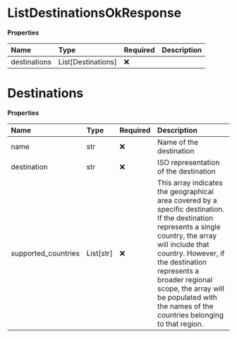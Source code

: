 # ListDestinationsOkResponse

**Properties**

| Name         | Type               | Required | Description |
| :----------- | :----------------- | :------- | :---------- |
| destinations | List[Destinations] | ❌       |             |

# Destinations

**Properties**

| Name                | Type      | Required | Description                                                                                                                                                                                                                                                                                                               |
| :------------------ | :-------- | :------- | :------------------------------------------------------------------------------------------------------------------------------------------------------------------------------------------------------------------------------------------------------------------------------------------------------------------------ |
| name                | str       | ❌       | Name of the destination                                                                                                                                                                                                                                                                                                   |
| destination         | str       | ❌       | ISO representation of the destination                                                                                                                                                                                                                                                                                     |
| supported_countries | List[str] | ❌       | This array indicates the geographical area covered by a specific destination. If the destination represents a single country, the array will include that country. However, if the destination represents a broader regional scope, the array will be populated with the names of the countries belonging to that region. |
